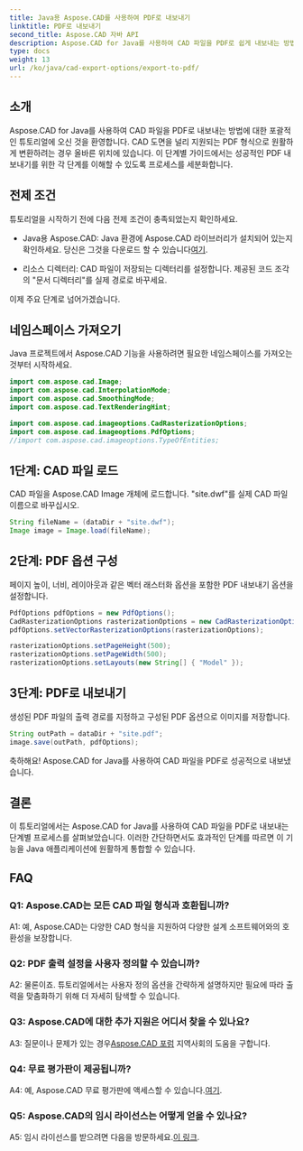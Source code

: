 ```yaml
---
title: Java용 Aspose.CAD를 사용하여 PDF로 내보내기
linktitle: PDF로 내보내기
second_title: Aspose.CAD 자바 API
description: Aspose.CAD for Java를 사용하여 CAD 파일을 PDF로 쉽게 내보내는 방법을 알아보세요. 원활한 통합을 위한 단계별 가이드를 따르세요.
type: docs
weight: 13
url: /ko/java/cad-export-options/export-to-pdf/
---
```

## 소개

Aspose.CAD for Java를 사용하여 CAD 파일을 PDF로 내보내는 방법에 대한 포괄적인 튜토리얼에 오신 것을 환영합니다. CAD 도면을 널리 지원되는 PDF 형식으로 원활하게 변환하려는 경우 올바른 위치에 있습니다. 이 단계별 가이드에서는 성공적인 PDF 내보내기를 위한 각 단계를 이해할 수 있도록 프로세스를 세분화합니다.

## 전제 조건

튜토리얼을 시작하기 전에 다음 전제 조건이 충족되었는지 확인하세요.

-  Java용 Aspose.CAD: Java 환경에 Aspose.CAD 라이브러리가 설치되어 있는지 확인하세요. 당신은 그것을 다운로드 할 수 있습니다[여기](https://releases.aspose.com/cad/java/).

- 리소스 디렉터리: CAD 파일이 저장되는 디렉터리를 설정합니다. 제공된 코드 조각의 "문서 디렉터리"를 실제 경로로 바꾸세요.

이제 주요 단계로 넘어가겠습니다.

## 네임스페이스 가져오기

Java 프로젝트에서 Aspose.CAD 기능을 사용하려면 필요한 네임스페이스를 가져오는 것부터 시작하세요.

```java
import com.aspose.cad.Image;
import com.aspose.cad.InterpolationMode;
import com.aspose.cad.SmoothingMode;
import com.aspose.cad.TextRenderingHint;

import com.aspose.cad.imageoptions.CadRasterizationOptions;
import com.aspose.cad.imageoptions.PdfOptions;
//import com.aspose.cad.imageoptions.TypeOfEntities;
```

## 1단계: CAD 파일 로드

CAD 파일을 Aspose.CAD Image 개체에 로드합니다. "site.dwf"를 실제 CAD 파일 이름으로 바꾸십시오.

```java
String fileName = (dataDir + "site.dwf");
Image image = Image.load(fileName);
```

## 2단계: PDF 옵션 구성

페이지 높이, 너비, 레이아웃과 같은 벡터 래스터화 옵션을 포함한 PDF 내보내기 옵션을 설정합니다.

```java
PdfOptions pdfOptions = new PdfOptions();
CadRasterizationOptions rasterizationOptions = new CadRasterizationOptions();
pdfOptions.setVectorRasterizationOptions(rasterizationOptions);

rasterizationOptions.setPageHeight(500);
rasterizationOptions.setPageWidth(500);
rasterizationOptions.setLayouts(new String[] { "Model" });
```

## 3단계: PDF로 내보내기

생성된 PDF 파일의 출력 경로를 지정하고 구성된 PDF 옵션으로 이미지를 저장합니다.

```java
String outPath = dataDir + "site.pdf";
image.save(outPath, pdfOptions);
```

축하해요! Aspose.CAD for Java를 사용하여 CAD 파일을 PDF로 성공적으로 내보냈습니다.

## 결론

이 튜토리얼에서는 Aspose.CAD for Java를 사용하여 CAD 파일을 PDF로 내보내는 단계별 프로세스를 살펴보았습니다. 이러한 간단하면서도 효과적인 단계를 따르면 이 기능을 Java 애플리케이션에 원활하게 통합할 수 있습니다.

## FAQ

### Q1: Aspose.CAD는 모든 CAD 파일 형식과 호환됩니까?

A1: 예, Aspose.CAD는 다양한 CAD 형식을 지원하여 다양한 설계 소프트웨어와의 호환성을 보장합니다.

### Q2: PDF 출력 설정을 사용자 정의할 수 있습니까?

A2: 물론이죠. 튜토리얼에서는 사용자 정의 옵션을 간략하게 설명하지만 필요에 따라 출력을 맞춤화하기 위해 더 자세히 탐색할 수 있습니다.

### Q3: Aspose.CAD에 대한 추가 지원은 어디서 찾을 수 있나요?

 A3: 질문이나 문제가 있는 경우[Aspose.CAD 포럼](https://forum.aspose.com/c/cad/19) 지역사회의 도움을 구합니다.

### Q4: 무료 평가판이 제공됩니까?

 A4: 예, Aspose.CAD 무료 평가판에 액세스할 수 있습니다.[여기](https://releases.aspose.com/).

### Q5: Aspose.CAD의 임시 라이선스는 어떻게 얻을 수 있나요?

 A5: 임시 라이선스를 받으려면 다음을 방문하세요.[이 링크](https://purchase.aspose.com/temporary-license/).